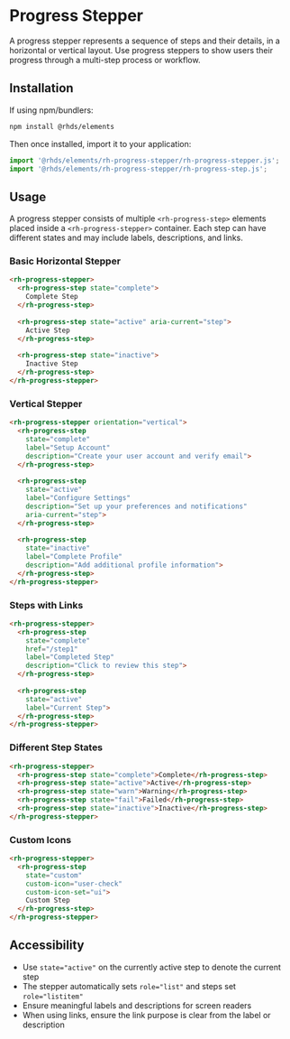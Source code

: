 # Progress Stepper
A progress stepper represents a sequence of steps and their details, in a horizontal or vertical layout. Use progress steppers to show users their progress through a multi-step process or workflow.

## Installation

If using npm/bundlers:

```bash
npm install @rhds/elements
```

Then once installed, import it to your application:

```js
import '@rhds/elements/rh-progress-stepper/rh-progress-stepper.js';
import '@rhds/elements/rh-progress-stepper/rh-progress-step.js';
```

## Usage

A progress stepper consists of multiple `<rh-progress-step>` elements placed inside a `<rh-progress-stepper>` container. Each step can have different states and may include labels, descriptions, and links.

### Basic Horizontal Stepper

```html
<rh-progress-stepper>
  <rh-progress-step state="complete">
    Complete Step
  </rh-progress-step>
  
  <rh-progress-step state="active" aria-current="step">
    Active Step
  </rh-progress-step>
  
  <rh-progress-step state="inactive">
    Inactive Step
  </rh-progress-step>
</rh-progress-stepper>
```

### Vertical Stepper

```html
<rh-progress-stepper orientation="vertical">
  <rh-progress-step 
    state="complete" 
    label="Setup Account"
    description="Create your user account and verify email">
  </rh-progress-step>
  
  <rh-progress-step 
    state="active" 
    label="Configure Settings"
    description="Set up your preferences and notifications"
    aria-current="step">
  </rh-progress-step>
  
  <rh-progress-step 
    state="inactive" 
    label="Complete Profile"
    description="Add additional profile information">
  </rh-progress-step>
</rh-progress-stepper>
```

### Steps with Links

```html
<rh-progress-stepper>
  <rh-progress-step 
    state="complete" 
    href="/step1"
    label="Completed Step"
    description="Click to review this step">
  </rh-progress-step>
  
  <rh-progress-step 
    state="active" 
    label="Current Step">
  </rh-progress-step>
</rh-progress-stepper>
```

### Different Step States

```html
<rh-progress-stepper>
  <rh-progress-step state="complete">Complete</rh-progress-step>
  <rh-progress-step state="active">Active</rh-progress-step>
  <rh-progress-step state="warn">Warning</rh-progress-step>
  <rh-progress-step state="fail">Failed</rh-progress-step>
  <rh-progress-step state="inactive">Inactive</rh-progress-step>
</rh-progress-stepper>
```

### Custom Icons

```html
<rh-progress-stepper>
  <rh-progress-step 
    state="custom" 
    custom-icon="user-check" 
    custom-icon-set="ui">
    Custom Step
  </rh-progress-step>
</rh-progress-stepper>
```

## Accessibility

- Use `state="active"` on the currently active step to denote the current step
- The stepper automatically sets `role="list"` and steps set `role="listitem"`
- Ensure meaningful labels and descriptions for screen readers
- When using links, ensure the link purpose is clear from the label or description
